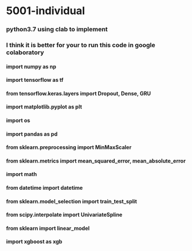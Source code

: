 # 5001-individual
### python3.7 using clab to implement
### I think it is better for your to run this code in google colaboratory

#### import numpy as np
#### import tensorflow as tf
#### from tensorflow.keras.layers import Dropout, Dense, GRU
#### import matplotlib.pyplot as plt
#### import os
#### import pandas as pd
#### from sklearn.preprocessing import MinMaxScaler
#### from sklearn.metrics import mean_squared_error, mean_absolute_error
#### import math
#### from datetime import datetime
#### from sklearn.model_selection import train_test_split
#### from scipy.interpolate import UnivariateSpline
#### from sklearn import linear_model
#### import xgboost as xgb
